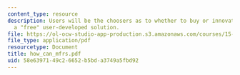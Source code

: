 ```yaml
---
content_type: resource
description: Users will be the choosers as to whether to buy or innovate or select
  a "free" user-developed solution.
file: https://ol-ocw-studio-app-production.s3.amazonaws.com/courses/15-352-managing-innovation-emerging-trends-spring-2005/58e6397149c26652b5bda3749a5fbd92_how_can_mfrs.pdf
file_type: application/pdf
resourcetype: Document
title: how_can_mfrs.pdf
uid: 58e63971-49c2-6652-b5bd-a3749a5fbd92
---
```

